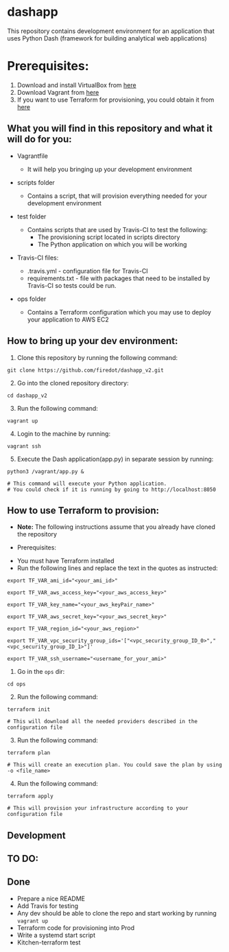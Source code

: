 # dashapp

This repository contains development environment for an application 
that uses Python Dash (framework for building analytical web applications)

# Prerequisites: 

 1. Download and install VirtualBox from [here](https://www.virtualbox.org/wiki/Downloads)
 2. Download Vagrant from [here](https://www.vagrantup.com/downloads.html)
 3. If you want to use Terraform for provisioning, you could obtain it from [here](https://www.terraform.io/downloads.html)

## What you will find in this repository and what it will do for you: 

 * Vagrantfile 
   * It will help you bringing up your development environment

 * scripts folder
   * Contains a script, that will provision everything needed for your development environment
 
 * test folder
   * Contains scripts that are used by Travis-CI to test the following: 
     * The provisioning script located in scripts directory
     * The Python application on which you will be working
 * Travis-CI files: 
   * .travis.yml - configuration file for Travis-CI
   * requirements.txt - file with packages that need to be installed by Travis-CI so tests could be run. 
 
 * ops folder
   * Contains a Terraform configuration which you may use to deploy your application to AWS EC2
 

## How to bring up your dev environment: 

1. Clone this repository by running the following command: 

```
git clone https://github.com/firedot/dashapp_v2.git
```

2. Go into the cloned repository directory: 

```
cd dashapp_v2
```
3. Run the following command: 

```
vagrant up
```

4. Login to the machine by running:

```
vagrant ssh 
```

5. Execute the Dash application(app.py) in separate session by running:

```
python3 /vagrant/app.py &

# This command will execute your Python application. 
# You could check if it is running by going to http://localhost:8050
```

## How to use Terraform to provision: 

 * **Note:** The following instructions assume that you already have cloned the repository

 * Prerequisites: 
  - You must have Terraform installed
  - Run the following lines and replace the text in the quotes as instructed:

 ```
export TF_VAR_ami_id="<your_ami_id>"

export TF_VAR_aws_access_key="<your_aws_access_key>"

export TF_VAR_key_name="<your_aws_keyPair_name>"

export TF_VAR_aws_secret_key="<your_aws_secret_key>"

export TF_VAR_region_id="<your_aws_region>"

export TF_VAR_vpc_security_group_ids='["<vpc_security_group_ID_0>","<vpc_security_group_ID_1>"]'

export TF_VAR_ssh_username="<username_for_your_ami>"
```

1. Go in the ```ops``` dir: 

```
cd ops
```
2. Run the following command: 

```
terraform init

# This will download all the needed providers described in the configuration file

```
3. Run the following command: 

```
terraform plan

# This will create an execution plan. You could save the plan by using -o <file_name> 

```

4. Run the following command: 

```
terraform apply

# This will provision your infrastructure according to your configuration file 
```

## Development
 

## TO DO: 
 

## Done
 
 * Prepare a nice README
 * Add Travis for testing
 * Any dev should be able to clone the repo and start working by running   ``` vagrant up ```
 * Terraform code for provisioning into Prod 
 * Write a systemd start script
 * Kitchen-terraform test
